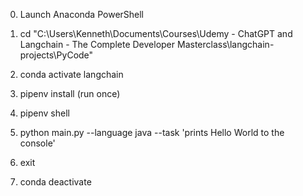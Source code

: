 0. Launch Anaconda PowerShell
   
1. cd "C:\Users\Kenneth\Documents\Courses\Udemy - ChatGPT and Langchain - The Complete Developer Masterclass\langchain-projects\PyCode"
2. conda activate langchain
3. pipenv install (run once)
4. pipenv shell
   
5. python main.py --language java --task 'prints Hello World to the console'

6.  exit
7.  conda deactivate